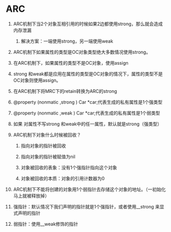 # ARC

1. ARC机制下当2个对象互相引用的时候如果2边都使用strong，那么就会造成内存泄漏  
   1. 解决方案：一端使用strong，另一端使用weak

2. ARC机制下如果属性的类型是OC对象类型绝大多数情况使用strong。

3. 在ARC机制下，如果属性的类型不是OC对象，使用assign

4. strong 和weak都是应用在属性的类型是OC对象的情况下，属性的类型不是OC对象则使用assign。

5. 在ARC机制下将MRC下的retain转换为ARC的strong

6. @property \(nonmatic ,strong \) Car \*car;代表生成的私有属性是1个强类型

7. @property \(nonmatic ,weak \) Car \*car;代表生成的私有属性是1个弱类型

8. 如果 对属性不写strong 和weak中的任一属性，默认就是strong（强类型）

9. ARC机制下对象什么时候被回收？

   1. 指向对象的指针被回收

   2. 指向对象的指针被赋值为nil

   3. 对象被回收的表象：没有1个强指针指向这个对象

   4. 对象被回收的本质：对象的引用计数器为0

10. ARC机制下不能将创建的对象用1个弱指针去存储这个对象的地址。（一初始化马上就被释放掉）

11. 强指针：默认情况下我们声明的指针就是1个强指针，或者使用\_\_strong 来显式声明的指针

12. 弱指针：使用\_\_weak修饰的指针



